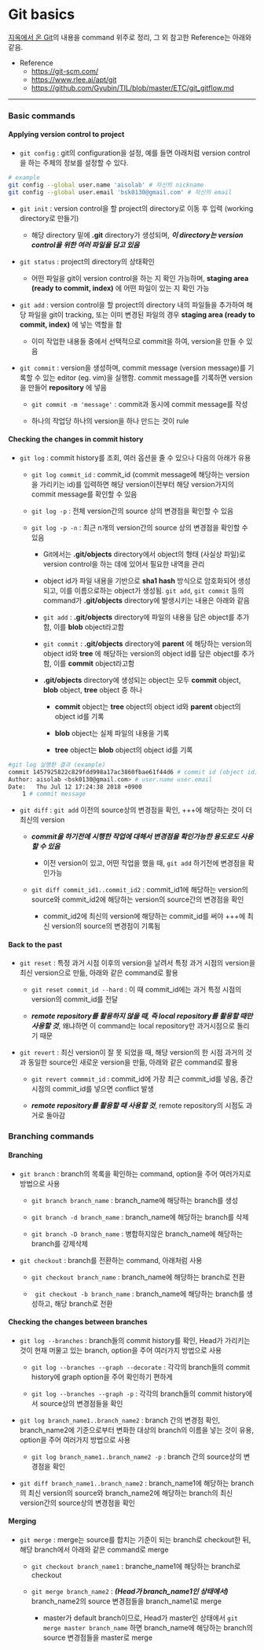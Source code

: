 # Git basics
[지옥에서 온 Git](https://opentutorials.org/module/2676)의 내용을 command 위주로 정리, 그 외 참고한 Reference는 아래와 같음.

* Reference
	* https://git-scm.com/
	+ https://www.rlee.ai/apt/git
	+ https://github.com/Gyubin/TIL/blob/master/ETC/git_gitflow.md
---

### Basic commands
#### Applying version control to project
* `git config` : git의 configuration을 설정, 예를 들면 아래처럼 version control을 하는 주체의 정보를 설정할 수 있다.

```bash
# example
git config --global user.name 'aisolab' # 자신의 nickname
git config --global user.email 'bsk0130@gmail.com' # 자신의 email
```

* `git init` : version control을 할 project의 directory로 이동 후 입력 (working directory로 만들기)
	+ 해당 directory 밑에 **.git** directory가 생성되며, ***이 directory는 version control을 위한 여러 파일을 담고 있음***

* `git status` : project의 directory의 상태확인

	+ 어떤 파일을 git이 version control을 하는 지 확인 가능하며, **staging area (ready to commit, index)** 에 어떤 파일이 있는 지 확인 가능

* `git add` : version control을 할 project의 directory 내의 파일들을 추가하여 해당 파일을 git이 tracking, 또는 이미 변경된 파일의 경우 **staging area (ready to commit, index)** 에 넣는 역할을 함

	+ 이미 작업한 내용들 중에서 선택적으로 commit을 하여, version을 만들 수 있음

* `git commit` : version을 생성하며, commit message (version message)를 기록할 수 있는 editor (eg. vim)을 실행함. commit message를 기록하면 version을 만들어 **repository** 에 넣음

	+ `git commit -m 'message'` : commit과 동시에 commit message를 작성

	+ 하나의 작업당 하나의 version을 하나 만드는 것이 rule

#### Checking the changes in commit history
* `git log` : commit history를 조회, 여러 옵션을 줄 수 있으나 다음의 아래가 유용

	+ `git log commit_id` : commit_id (commit message에 해당하는 version을 가리키는 id)를 입력하면 해당 version이전부터 해당 version가지의 commit message를 확인할 수 있음

	+ `git log -p` : 전체 version간의 source 상의 변경점을 확인할 수 있음

	+ `git log -p -n` : 최근 n개의 version간의 source 상의 변경점을 확인할 수 있음

		- Git에서는 **.git/objects** directory에서 object의 형태 (사실상 파일)로 version control을 하는 데에 있어서 필요한 내역을 관리

		- object id가 파일 내용을 기반으로 **sha1 hash** 방식으로 암호화되어 생성되고, 이를 이름으로하는 object가 생성됨. `git add`, `git commit` 등의 command가 **.git/objects** directory에 발생시키는 내용은 아래와 같음

		- `git add` : **.git/objects** directory에 파일의 내용을 담은 object를 추가함, 이를 **blob** object라고함

		- `git commit` : **.git/objects** directory에 **parent** 에 해당하는 version의 object id와 **tree** 에 해당하는 version의 object id를 담은 object를 추가함, 이를 **commit** object라고함

		- **.git/objects** directory에 생성되는 object는 모두 **commit** object, **blob** object, **tree** object 중 하나

			- **commit** object는 **tree** object의 object id와 **parent** object의 object id를 기록

			- **blob** object는 실제 파일의 내용을 기록

			- **tree** object는 **blob** object의 object id를 기록

```bash
#git log 실행한 결과 (example)
commit 1457925822c829fdd998a17ac3860fbae61f44d6 # commit id (object id)
Author: aisolab <bsk0130@gmail.com> # user.name user.email
Date:   Thu Jul 12 17:24:38 2018 +0900
    1 # commit message
```

* `git diff` : `git add` 이전의 source상의 변경점을 확인, +++에 해당하는 것이 더 최신의 version

	+  ***commit을 하기전에 시행한 작업에 대해서 변경점을 확인가능한 용도로도 사용할 수 있음***
	
		-  이전 version이 있고, 어떤 작업을 했을 때, `git add` 하기전에 변경점을 확인가능

	+ `git diff commit_id1..commit_id2` : commit_id1에 해당하는 version의 source와 commit_id2에 해당하는 version의 source간의 변경점을 확인

		- commit_id2에 최신의 version에 해당하는 commit_id를 써야 +++에 최신 version의 source의 변경점이 기록됨

#### Back to the past
* `git reset` : 특정 과거 시점 이후의 version을 날려서 특정 과거 시점의 version을 최신 version으로 만듦, 아래와 같은 command로 활용

	+ `git reset commit_id --hard` : 이 때 commit_id에는 과거 특정 시점의 version의 commit_id를 전달

	+ ***remote repository를 활용하지 않을 때, 즉 local repository를 활용할 때만 사용할 것***, 왜냐하면 이 command는 local repository만 과거시점으로 돌리기 때문

* `git revert` : 최신 version이 잘 못 되었을 때, 해당 version의 한 시점 과거의 것과 동일한 source인 새로운 version을 만듦, 아래와 같은 command로 활용

	+ `git revert commmit_id` : commit_id에 가장 최근 commit_id를 넣음, 중간시점의 commit_id를 넣으면 conflict 발생

	+ ***remote repository를 활용할 때 사용할 것***, remote repository의 시점도 과거로 돌아감

### Branching commands
#### Branching 
* `git branch` : branch의 목록을 확인하는 command, option을 주어 여러가지로 방법으로 사용

	+ `git branch branch_name` : branch_name에 해당하는 branch를 생성

	+ `git branch -d branch_name` : branch_name에 해당하는 branch를 삭제

	+ `git branch -D branch_name` : 병합하지않은 branch_name에 해당하는 branch를 강제삭제

* `git checkout` : branch를 전환하는 command, 아래처럼 사용

	+ `git checkout branch_name` : branch_name에 해당하는 branch로 전환

	+ ` git checkout -b branch_name` : branch_name에 해당하는 branch를 생성하고, 해당 branch로 전환

#### Checking the changes between branches
* `git log --branches` : branch들의 commit history를 확인, Head가 가리키는 것이 현재 머물고 있는 branch, option을 주어 여러가지 방법으로 사용

	+ `git log --branches --graph --decorate` : 각각의 branch들의 commit history에 graph option을 주어 확인하기 편하게

	+ `git log --branches --graph -p` : 각각의 branch들의 commit history에서 source상의 변경점들을 확인

* `git log branch_name1..branch_name2` : branch 간의 변경점 확인, branch_name2에 기준으로부터 변화한 대상의 branch의 이름을 넣는 것이 유용, option을 주어 여러가지 방법으로 사용

	+ `git log branch_name1..branch_name2 -p` : branch 간의 source상의 변경점을 확인

* `git diff branch_name1..branch_name2` : branch_name1에 해당하는 branch의 최신 version의 source와 branch_name2에 해당하는 branch의 최신 version간의 source상의 변경점을 확인

#### Merging
* `git merge` : merge는 source를 합치는 기준이 되는 branch로 checkout한 뒤, 해당 branch에서 아래와 같은 command로 merge

	+ `git checkout branch_name1` : branche_name1에 해당하는 branch로 checkout

	+ `git merge branch_name2` : ***(Head가 branch_name1인 상태에서)*** branch_name2의 source 변경점들을 branch_name1로 merge

		- master가 default branch이므로, Head가 master인 상태에서 `git merge master branch_name` 하면 branch_name에 해당하는 branch의 source 변경점들을 master로 merge


